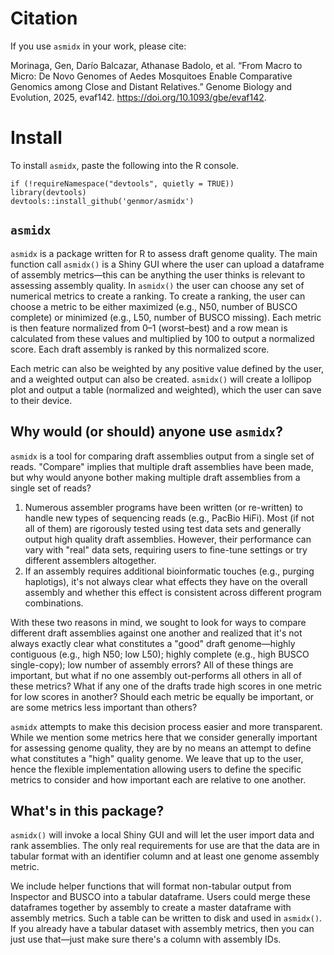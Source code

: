 # Citation
If you use `asmidx` in your work, please cite: <br>

Morinaga, Gen, Darío Balcazar, Athanase Badolo, et al. “From Macro to Micro: De Novo Genomes of Aedes Mosquitoes Enable Comparative Genomics among Close and Distant Relatives.” Genome Biology and Evolution, 2025, evaf142. https://doi.org/10.1093/gbe/evaf142.

# Install
To install `asmidx`, paste the following into the R console.
```
if (!requireNamespace("devtools", quietly = TRUE))
library(devtools)
devtools::install_github('genmor/asmidx')
```
## `asmidx`
`asmidx` is a package written for R to assess draft genome quality. The main function call `asmidx()` is a Shiny GUI where the user can upload a dataframe of assembly metrics—this can be anything the user thinks is relevant to assessing assembly quality. In `asmidx()` the user can choose any set of numerical metrics to create a ranking. To create a ranking, the user can choose a metric to be either maximized (e.g., N50, number of BUSCO complete) or minimized (e.g., L50, number of BUSCO missing). Each metric is then feature normalized from 0–1 (worst–best) and a row mean is calculated from these values and multiplied by 100 to output a normalized score. Each draft assembly is ranked by this normalized score.

Each metric can also be weighted by any positive value defined by the user, and a weighted output can also be created. `asmidx()` will create a lollipop plot and output a table (normalized and weighted), which the user can save to their device.

## Why would (or should) anyone use `asmidx`?
`asmidx` is a tool for comparing draft assemblies output from a single set of reads. "Compare" implies that multiple draft assemblies have been made, but why would anyone bother making multiple draft assemblies from a single set of reads?

 1. Numerous assembler programs have been written (or re-written) to handle new types of sequencing reads (e.g., PacBio HiFi). Most (if not all of them) are rigorously tested using test data sets and generally output high quality draft assemblies. However, their performance can vary with "real" data sets, requiring users to fine-tune settings or try different assemblers altogether.
 2. If an assembly requires additional bioinformatic touches (e.g., purging haplotigs), it's not always clear what effects they have on the overall assembly and whether this effect is consistent across different program combinations.

With these two reasons in mind, we sought to look for ways to compare different draft assemblies against one another and realized that it's not always exactly clear what constitutes a "good" draft genome—highly contiguous (e.g., high N50; low L50); highly complete (e.g., high BUSCO single-copy); low number of assembly errors? All of these things are important, but what if no one assembly out-performs all others in all of these metrics? What if any one of the drafts trade high scores in one metric for low scores in another? Should each metric be equally be important, or are some metrics less important than others?

`asmidx` attempts to make this decision process easier and more transparent. While we mention some metrics here that we consider generally important for assessing genome quality, they are by no means an attempt to define what constitutes a "high" quality genome. We leave that up to the user, hence the flexible implementation allowing users to define the specific metrics to consider and how important each are relative to one another.

## What's in this package?
`asmidx()` will invoke a local Shiny GUI and will let the user import data and rank assemblies. The only real requirements for use are that the data are in tabular format with an identifier column and at least one genome assembly metric.

We include helper functions that will format non-tabular output from Inspector and BUSCO into a tabular dataframe. Users could merge these dataframes together by assembly to create a master dataframe with assembly metrics. Such a table can be written to disk and used in `asmidx()`. If you already have a tabular dataset with assembly metrics, then you can just use that—just make sure there's a column with assembly IDs.
